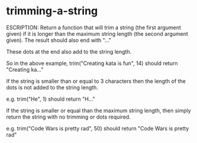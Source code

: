 # trimming-a-string
ESCRIPTION:
Return a function that will trim a string (the first argument given) if it is longer than the maximum string length (the second argument given). The result should also end with "..."

These dots at the end also add to the string length.

So in the above example, trim("Creating kata is fun", 14) should return "Creating ka..."

If the string is smaller than or equal to 3 characters then the length of the dots is not added to the string length.

e.g. trim("He", 1) should return "H..."

If the string is smaller or equal than the maximum string length, then simply return the string with no trimming or dots required.

e.g. trim("Code Wars is pretty rad", 50) should return "Code Wars is pretty rad"